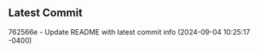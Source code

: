 
## Latest Commit
762566e - Update README with latest commit info (2024-09-04 10:25:17 -0400) <Yunxi-Zhou>
